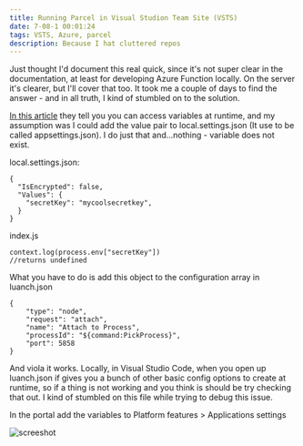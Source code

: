 ```yaml
---
title: Running Parcel in Visual Studion Team Site (VSTS)
date: 7-08-1 00:01:24
tags: VSTS, Azure, parcel
description: Because I hat cluttered repos
---
```


Just thought I'd document this real quick, since it's not super clear in the documentation, at least for developing Azure Function locally. On the server it's clearer, but I'll cover that too. It took me a couple of days to find the answer - and in all truth, I kind of stumbled on to the solution.

[In this article](https://docs.microsoft.com/en-us/azure/azure-functions/functions-reference-node) they tell you you can access variables at runtime, and my assumption was I could add the value pair to local.settings.json (It use to be called appsettings.json). I do just that and...nothing - variable does not exist.

local.settings.json:
```
{
  "IsEncrypted": false,
  "Values": {
    "secretKey": "mycoolsecretkey",
  }
}
```

index.js
```
context.log(process.env["secretKey"])
//returns undefined
```


What you have to do is add this object to the configuration array in luanch.json
```
{
    "type": "node",
    "request": "attach",
    "name": "Attach to Process",
    "processId": "${command:PickProcess}",
    "port": 5858
}
```
And viola it works. Locally, in Visual Studio Code, when you open up luanch.json if gives you a bunch of other basic config options to create at runtime, so if a thing is not working and you think is should be try checking that out. I kind of stumbled on this file while trying to debug this issue.

In the portal add the variables to Platform features > Applications settings
	
![screeshot](/images/appsettings.PNG)